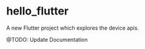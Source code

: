 # hello_flutter

A new Flutter project which explores the device apis.


@TODO: Update Documentation
